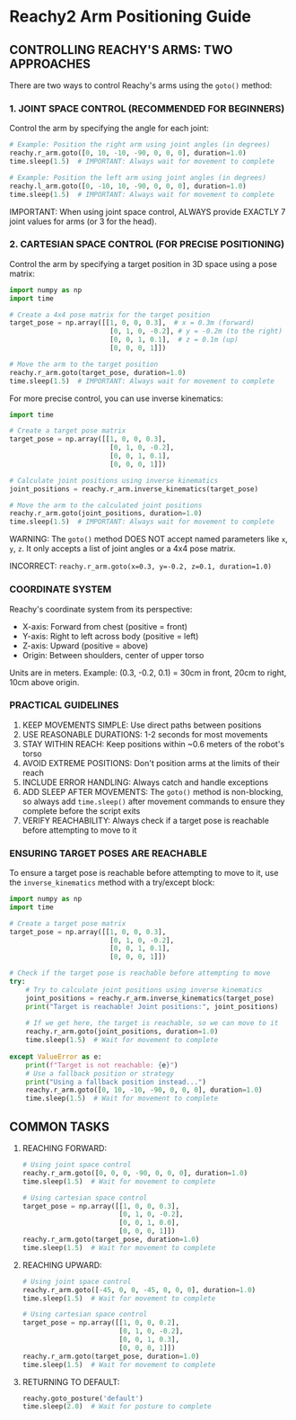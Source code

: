 # Reachy2 Arm Positioning Guide

## CONTROLLING REACHY'S ARMS: TWO APPROACHES

There are two ways to control Reachy's arms using the `goto()` method:

### 1. JOINT SPACE CONTROL (RECOMMENDED FOR BEGINNERS)

Control the arm by specifying the angle for each joint:

```python
# Example: Position the right arm using joint angles (in degrees)
reachy.r_arm.goto([0, 10, -10, -90, 0, 0, 0], duration=1.0)
time.sleep(1.5)  # IMPORTANT: Always wait for movement to complete

# Example: Position the left arm using joint angles (in degrees)
reachy.l_arm.goto([0, -10, 10, -90, 0, 0, 0], duration=1.0)
time.sleep(1.5)  # IMPORTANT: Always wait for movement to complete
```

IMPORTANT: When using joint space control, ALWAYS provide EXACTLY 7 joint values for arms (or 3 for the head).

### 2. CARTESIAN SPACE CONTROL (FOR PRECISE POSITIONING)

Control the arm by specifying a target position in 3D space using a pose matrix:

```python
import numpy as np
import time

# Create a 4x4 pose matrix for the target position
target_pose = np.array([[1, 0, 0, 0.3],  # x = 0.3m (forward)
                         [0, 1, 0, -0.2], # y = -0.2m (to the right)
                         [0, 0, 1, 0.1],  # z = 0.1m (up)
                         [0, 0, 0, 1]])

# Move the arm to the target position
reachy.r_arm.goto(target_pose, duration=1.0)
time.sleep(1.5)  # IMPORTANT: Always wait for movement to complete
```

For more precise control, you can use inverse kinematics:

```python
import time

# Create a target pose matrix
target_pose = np.array([[1, 0, 0, 0.3],
                         [0, 1, 0, -0.2],
                         [0, 0, 1, 0.1],
                         [0, 0, 0, 1]])

# Calculate joint positions using inverse kinematics
joint_positions = reachy.r_arm.inverse_kinematics(target_pose)

# Move the arm to the calculated joint positions
reachy.r_arm.goto(joint_positions, duration=1.0)
time.sleep(1.5)  # IMPORTANT: Always wait for movement to complete
```

WARNING: The `goto()` method DOES NOT accept named parameters like `x`, `y`, `z`. It only accepts a list of joint angles or a 4x4 pose matrix.

INCORRECT: `reachy.r_arm.goto(x=0.3, y=-0.2, z=0.1, duration=1.0)`

### COORDINATE SYSTEM

Reachy's coordinate system from its perspective:
- X-axis: Forward from chest (positive = front)
- Y-axis: Right to left across body (positive = left)
- Z-axis: Upward (positive = above)
- Origin: Between shoulders, center of upper torso

Units are in meters. Example: (0.3, -0.2, 0.1) = 30cm in front, 20cm to right, 10cm above origin.

### PRACTICAL GUIDELINES

1. KEEP MOVEMENTS SIMPLE: Use direct paths between positions
2. USE REASONABLE DURATIONS: 1-2 seconds for most movements
3. STAY WITHIN REACH: Keep positions within ~0.6 meters of the robot's torso
4. AVOID EXTREME POSITIONS: Don't position arms at the limits of their reach
5. INCLUDE ERROR HANDLING: Always catch and handle exceptions
6. ADD SLEEP AFTER MOVEMENTS: The `goto()` method is non-blocking, so always add `time.sleep()` after movement commands to ensure they complete before the script exits
7. VERIFY REACHABILITY: Always check if a target pose is reachable before attempting to move to it

### ENSURING TARGET POSES ARE REACHABLE

To ensure a target pose is reachable before attempting to move to it, use the `inverse_kinematics` method with a try/except block:

```python
import numpy as np
import time

# Create a target pose matrix
target_pose = np.array([[1, 0, 0, 0.3],
                         [0, 1, 0, -0.2],
                         [0, 0, 1, 0.1],
                         [0, 0, 0, 1]])

# Check if the target pose is reachable before attempting to move
try:
    # Try to calculate joint positions using inverse kinematics
    joint_positions = reachy.r_arm.inverse_kinematics(target_pose)
    print("Target is reachable! Joint positions:", joint_positions)
    
    # If we get here, the target is reachable, so we can move to it
    reachy.r_arm.goto(joint_positions, duration=1.0)
    time.sleep(1.5)  # Wait for movement to complete
    
except ValueError as e:
    print(f"Target is not reachable: {e}")
    # Use a fallback position or strategy
    print("Using a fallback position instead...")
    reachy.r_arm.goto([0, 10, -10, -90, 0, 0, 0], duration=1.0)
    time.sleep(1.5)  # Wait for movement to complete
```



## COMMON TASKS

1. REACHING FORWARD:
   ```python
   # Using joint space control
   reachy.r_arm.goto([0, 0, 0, -90, 0, 0, 0], duration=1.0)
   time.sleep(1.5)  # Wait for movement to complete
   
   # Using cartesian space control
   target_pose = np.array([[1, 0, 0, 0.3],
                           [0, 1, 0, -0.2],
                           [0, 0, 1, 0.0],
                           [0, 0, 0, 1]])
   reachy.r_arm.goto(target_pose, duration=1.0)
   time.sleep(1.5)  # Wait for movement to complete
   ```

2. REACHING UPWARD:
   ```python
   # Using joint space control
   reachy.r_arm.goto([-45, 0, 0, -45, 0, 0, 0], duration=1.0)
   time.sleep(1.5)  # Wait for movement to complete
   
   # Using cartesian space control
   target_pose = np.array([[1, 0, 0, 0.2],
                           [0, 1, 0, -0.2],
                           [0, 0, 1, 0.3],
                           [0, 0, 0, 1]])
   reachy.r_arm.goto(target_pose, duration=1.0)
   time.sleep(1.5)  # Wait for movement to complete
   ```

3. RETURNING TO DEFAULT:
   ```python
   reachy.goto_posture('default')
   time.sleep(2.0)  # Wait for posture to complete
   ``` 